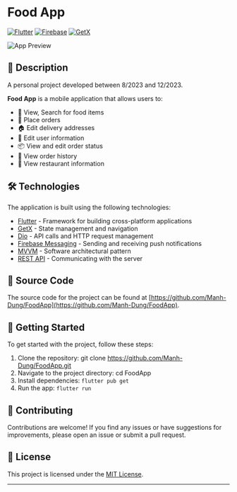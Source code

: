 # Food App

[![Flutter](https://img.shields.io/badge/Flutter-02569B?style=for-the-badge&logo=flutter&logoColor=white)](https://flutter.dev/)
[![Firebase](https://img.shields.io/badge/Firebase-FFCA28?style=for-the-badge&logo=firebase&logoColor=black)](https://firebase.google.com/)
[![GetX](https://img.shields.io/badge/GetX-37455F?style=for-the-badge&logo=getx&logoColor=white)](https://pub.dev/packages/get)

![App Preview](https://via.placeholder.com/468x300?text=App+Preview+Image)

## 📖 Description

A personal project developed between 8/2023 and 12/2023.

**Food App** is a mobile application that allows users to:

- 👀 View, Search for food items
- 🛒 Place orders
- 🏠 Edit delivery addresses
- 👤 Edit user information
- 📦 View and edit order status
- 📜 View order history
- 🏪 View restaurant information

## 🛠️ Technologies

The application is built using the following technologies:

- [Flutter](https://flutter.dev/) - Framework for building cross-platform applications
- [GetX](https://pub.dev/packages/get) - State management and navigation
- [Dio](https://pub.dev/packages/dio) - API calls and HTTP request management
- [Firebase Messaging](https://firebase.google.com/docs/cloud-messaging) - Sending and receiving push notifications
- [MVVM](https://en.wikipedia.org/wiki/Model%E2%80%93view%E2%80%93viewmodel) - Software architectural pattern
- [REST API](https://en.wikipedia.org/wiki/Representational_state_transfer) - Communicating with the server

## 📁 Source Code

The source code for the project can be found at [https://github.com/Manh-Dung/FoodApp](https://github.com/Manh-Dung/FoodApp).

## 🚀 Getting Started

To get started with the project, follow these steps:

1. Clone the repository: git clone https://github.com/Manh-Dung/FoodApp.git
2. Navigate to the project directory: cd FoodApp
3. Install dependencies: `flutter pub get`
4. Run the app: `flutter run`

## 📝 Contributing

Contributions are welcome! If you find any issues or have suggestions for improvements, please open an issue or submit a pull request.

## 📄 License

This project is licensed under the [MIT License](LICENSE).

---

